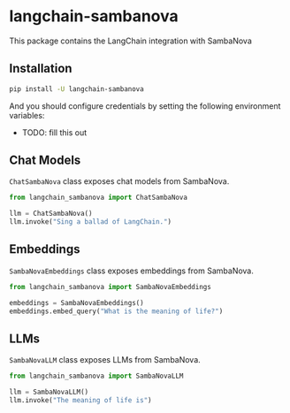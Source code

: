 # langchain-sambanova

This package contains the LangChain integration with SambaNova

## Installation

```bash
pip install -U langchain-sambanova
```

And you should configure credentials by setting the following environment variables:

* TODO: fill this out

## Chat Models

`ChatSambaNova` class exposes chat models from SambaNova.

```python
from langchain_sambanova import ChatSambaNova

llm = ChatSambaNova()
llm.invoke("Sing a ballad of LangChain.")
```

## Embeddings

`SambaNovaEmbeddings` class exposes embeddings from SambaNova.

```python
from langchain_sambanova import SambaNovaEmbeddings

embeddings = SambaNovaEmbeddings()
embeddings.embed_query("What is the meaning of life?")
```

## LLMs
`SambaNovaLLM` class exposes LLMs from SambaNova.

```python
from langchain_sambanova import SambaNovaLLM

llm = SambaNovaLLM()
llm.invoke("The meaning of life is")
```
